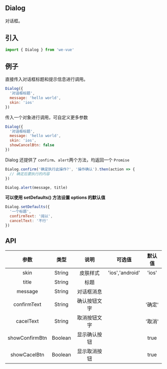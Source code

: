 Dialog
---
对话框。

## 引入

```js
import { Dialog } from 'we-vue'
```

## 例子

直接传入对话框标题和提示信息进行调用。

```js
Dialog({
  '对话框标题',
  message: 'hello world',
  skin: 'ios'
})
```

传入一个对象进行调用，可自定义更多参数

```js
Dialog({
  '对话框标题',
  message: 'hello world',
  skin: 'ios',
  showCancelBtn: false
})
```

Dialog 还提供了 `confirm`、`alert`两个方法，均返回一个 `Promise`

```js
Dialog.confirm('确定执行此操作?', '操作确认').then(action => {
  // 确定后要执行的内容
})
```

```js
Dialog.alert(message, title)
```

**可以使用 setDefaults() 方法设置 options 的默认值**

```js
Dialog.setDefaults({
  '一个标题',
  confirmText: '阔以',
  cancelText: '不行'
})
```

## API

|   参数   |   类型    |   说明   | 可选值  |  默认值  |
| :----: | :-----: | :----: | :--: | :---: |
| skin  | String  |  皮肤样式   | 'ios','android'   |   'ios'    |
| title  | String  |  标题   |      |       |
| message  | String  |  对话框消息   |      |       |
| confirmText  | String  |  确认按钮文字   |      | '确定'    |
| cacelText  | String  |  取消按钮文字   |      | '取消'    |
| showConfirmBtn | Boolean | 显示确认按钮 |      | true |
| showCacelBtn | Boolean | 显示取消按钮 |      | true |
